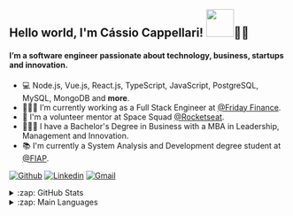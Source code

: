 ## Hello world, I'm Cássio Cappellari! <img src="https://raw.githubusercontent.com/alexnaiman/alexnaiman/master/resources/welcomeglitch.gif" width="50px"/>👨‍🚀

#### I’m a software engineer passionate about technology, business, startups and innovation.

- 💻 Node.js, Vue.js, React.js, TypeScript, JavaScript, PostgreSQL, MySQL, MongoDB and **more**.
- 👨🏻‍💻 I’m currently working as a Full Stack Engineer at [@Friday Finance](https://fridayfinance.com/).
- 🚀 I'm a volunteer mentor at Space Squad [@Rocketseat](https://rocketseat.com.br/).
- 👨🏼‍🎓 I have a Bachelor's Degree in Business with a MBA in Leadership, Management and Innovation.
- 📚 I'm currently a System Analysis and Development degree student at [@FIAP](https://www.fiap.com.br/).

[![Github](https://img.shields.io/badge/-Github-000?style=flat&logo=Github&logoColor=white)](https://github.com/cassiocappellari)
[![Linkedin](https://img.shields.io/badge/-LinkedIn-blue?style=flat&logo=Linkedin&logoColor=white)](https://www.linkedin.com/in/cassiocappellari/)
[![Gmail](https://img.shields.io/badge/-Gmail-c14438?style=flat&logo=Gmail&logoColor=white)](mailto:cassiocappellari@gmail.com)

<details>
  <summary>:zap: GitHub Stats</summary>

  ![Cássio Cappellari's GitHub stats](https://github-readme-stats.vercel.app/api?username=cassiocappellari&show_icons=true&theme=dark&count_private=true)

</details>

<details>
  <summary>:zap: Main Languages</summary>

  ![Top Langs](https://github-readme-stats.vercel.app/api/top-langs/?username=cassiocappellari&layout=compact&theme=dark)

</details>
